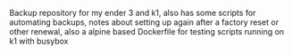 Backup repository for my ender 3 and k1, also has some scripts for automating backups, notes about setting up again after a factory reset or other renewal, also a alpine based Dockerfile for testing scripts running on k1 with busybox

